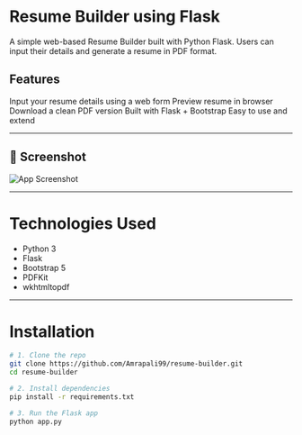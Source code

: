 
#  Resume Builder using Flask

A simple web-based Resume Builder built with Python Flask. Users can input their details and generate a resume in PDF format.

## Features

 Input your resume details using a web form
 Preview resume in browser
 Download a clean PDF version
 Built with Flask + Bootstrap
 Easy to use and extend


---

## 📸 Screenshot

![App Screenshot](assets/screenshot.png)

---

# Technologies Used

- Python 3
- Flask
- Bootstrap 5
- PDFKit
- wkhtmltopdf

---

#  Installation

```bash
# 1. Clone the repo
git clone https://github.com/Amrapali99/resume-builder.git
cd resume-builder

# 2. Install dependencies
pip install -r requirements.txt

# 3. Run the Flask app
python app.py

